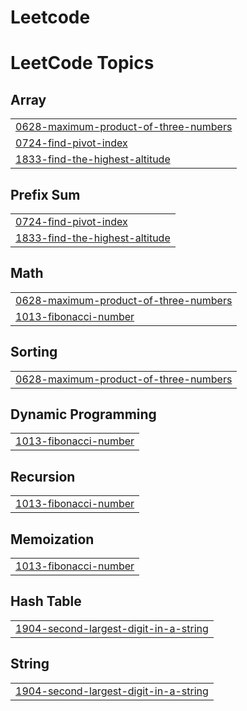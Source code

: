 # Leetcode
<!---LeetCode Topics Start-->
# LeetCode Topics
## Array
|  |
| ------- |
| [0628-maximum-product-of-three-numbers](https://github.com/shravaniiiiii/Leetcode/tree/master/0628-maximum-product-of-three-numbers) |
| [0724-find-pivot-index](https://github.com/shravaniiiiii/Leetcode/tree/master/0724-find-pivot-index) |
| [1833-find-the-highest-altitude](https://github.com/shravaniiiiii/Leetcode/tree/master/1833-find-the-highest-altitude) |
## Prefix Sum
|  |
| ------- |
| [0724-find-pivot-index](https://github.com/shravaniiiiii/Leetcode/tree/master/0724-find-pivot-index) |
| [1833-find-the-highest-altitude](https://github.com/shravaniiiiii/Leetcode/tree/master/1833-find-the-highest-altitude) |
## Math
|  |
| ------- |
| [0628-maximum-product-of-three-numbers](https://github.com/shravaniiiiii/Leetcode/tree/master/0628-maximum-product-of-three-numbers) |
| [1013-fibonacci-number](https://github.com/shravaniiiiii/Leetcode/tree/master/1013-fibonacci-number) |
## Sorting
|  |
| ------- |
| [0628-maximum-product-of-three-numbers](https://github.com/shravaniiiiii/Leetcode/tree/master/0628-maximum-product-of-three-numbers) |
## Dynamic Programming
|  |
| ------- |
| [1013-fibonacci-number](https://github.com/shravaniiiiii/Leetcode/tree/master/1013-fibonacci-number) |
## Recursion
|  |
| ------- |
| [1013-fibonacci-number](https://github.com/shravaniiiiii/Leetcode/tree/master/1013-fibonacci-number) |
## Memoization
|  |
| ------- |
| [1013-fibonacci-number](https://github.com/shravaniiiiii/Leetcode/tree/master/1013-fibonacci-number) |
## Hash Table
|  |
| ------- |
| [1904-second-largest-digit-in-a-string](https://github.com/shravaniiiiii/Leetcode/tree/master/1904-second-largest-digit-in-a-string) |
## String
|  |
| ------- |
| [1904-second-largest-digit-in-a-string](https://github.com/shravaniiiiii/Leetcode/tree/master/1904-second-largest-digit-in-a-string) |
<!---LeetCode Topics End-->